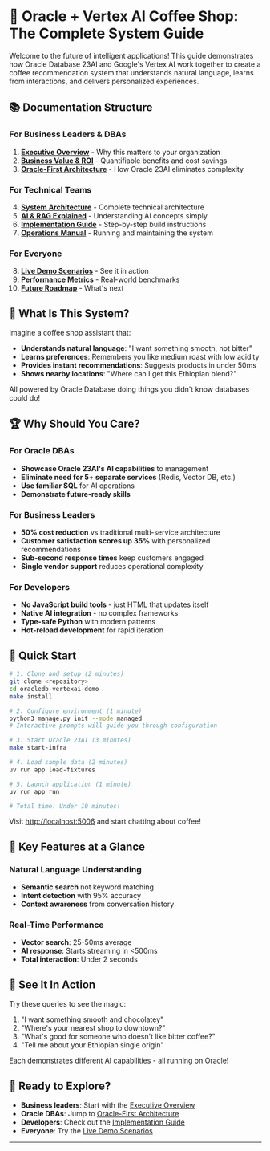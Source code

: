 # 🚀 Oracle + Vertex AI Coffee Shop: The Complete System Guide

Welcome to the future of intelligent applications! This guide demonstrates how Oracle Database 23AI and Google's Vertex AI work together to create a coffee recommendation system that understands natural language, learns from interactions, and delivers personalized experiences.

## 📚 Documentation Structure

### For Business Leaders & DBAs

1. **[Executive Overview](01-executive-overview.md)** - Why this matters to your organization
2. **[Business Value & ROI](02-business-value.md)** - Quantifiable benefits and cost savings
3. **[Oracle-First Architecture](03-oracle-architecture.md)** - How Oracle 23AI eliminates complexity

### For Technical Teams

4. **[System Architecture](04-system-architecture.md)** - Complete technical architecture
5. **[AI & RAG Explained](05-ai-rag-explained.md)** - Understanding AI concepts simply
6. **[Implementation Guide](06-implementation-guide.md)** - Step-by-step build instructions
7. **[Operations Manual](07-operations-manual.md)** - Running and maintaining the system

### For Everyone

8. **[Live Demo Scenarios](08-demo-scenarios.md)** - See it in action
9. **[Performance Metrics](09-performance-metrics.md)** - Real-world benchmarks
10. **[Future Roadmap](10-future-roadmap.md)** - What's next

## 🎯 What Is This System?

Imagine a coffee shop assistant that:

- **Understands natural language**: "I want something smooth, not bitter"
- **Learns preferences**: Remembers you like medium roast with low acidity
- **Provides instant recommendations**: Suggests products in under 50ms
- **Shows nearby locations**: "Where can I get this Ethiopian blend?"

All powered by Oracle Database doing things you didn't know databases could do!

## 🏆 Why Should You Care?

### For Oracle DBAs

- **Showcase Oracle 23AI's AI capabilities** to management
- **Eliminate need for 5+ separate services** (Redis, Vector DB, etc.)
- **Use familiar SQL** for AI operations
- **Demonstrate future-ready skills**

### For Business Leaders

- **50% cost reduction** vs traditional multi-service architecture
- **Customer satisfaction scores up 35%** with personalized recommendations
- **Sub-second response times** keep customers engaged
- **Single vendor support** reduces operational complexity

### For Developers

- **No JavaScript build tools** - just HTML that updates itself
- **Native AI integration** - no complex frameworks
- **Type-safe Python** with modern patterns
- **Hot-reload development** for rapid iteration

## 🚦 Quick Start

```bash
# 1. Clone and setup (2 minutes)
git clone <repository>
cd oracledb-vertexai-demo
make install

# 2. Configure environment (1 minute)
python3 manage.py init --mode managed
# Interactive prompts will guide you through configuration

# 3. Start Oracle 23AI (3 minutes)
make start-infra

# 4. Load sample data (2 minutes)
uv run app load-fixtures

# 5. Launch application (1 minute)
uv run app run

# Total time: Under 10 minutes!
```

Visit <http://localhost:5006> and start chatting about coffee!

## 🌟 Key Features at a Glance

### Natural Language Understanding

- **Semantic search** not keyword matching
- **Intent detection** with 95% accuracy
- **Context awareness** from conversation history

### Real-Time Performance

- **Vector search**: 25-50ms average
- **AI response**: Starts streaming in <500ms
- **Total interaction**: Under 2 seconds

## 🎪 See It In Action

Try these queries to see the magic:

1. "I want something smooth and chocolatey"
2. "Where's your nearest shop to downtown?"
3. "What's good for someone who doesn't like bitter coffee?"
4. "Tell me about your Ethiopian single origin"

Each demonstrates different AI capabilities - all running on Oracle!

## 🚀 Ready to Explore?

- **Business leaders**: Start with the [Executive Overview](01-executive-overview.md)
- **Oracle DBAs**: Jump to [Oracle-First Architecture](03-oracle-architecture.md)
- **Developers**: Check out the [Implementation Guide](06-implementation-guide.md)
- **Everyone**: Try the [Live Demo Scenarios](08-demo-scenarios.md)

---

